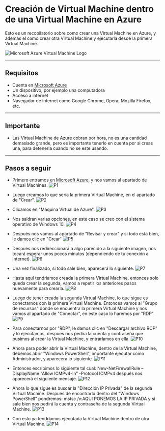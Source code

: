 # Creación de Virtual Machine dentro de una Virtual Machine en Azure

Esto es un recopilatorio sobre como crear una Virtual Machine en Azure, y además el como crear otra Virtual Machine y ejecutarla desde la primera Virtual Machine.

![Microsoft Azure Virtual Machine Logo](https://github.com/DagonNR/VM-dentro-de-una-VM/blob/main/imagenes/Azure-VM-Logo.png)

---

## Requisitos
- Cuenta en [Microsoft Azure](https://portal.azure.com)
- Un dispositivo, por ejemplo una computadora
- Acceso a internet
- Navegador de internet como Google Chrome, Opera, Mozilla Firefox, etc.

---

## Importante
- Las Virtual Machine de Azure cobran por hora, no es una cantidad demasiado grande, pero es importante tenerlo en cuenta por si creas una, para detenerla cuando no se este usando.

---

## Pasos a seguir

- Primero entramos en [Microsoft Azure](https://portal.azure.com), y nos vamos al apartado de Virtual Machines.
![P1](https://github.com/DagonNR/VM-dentro-de-una-VM/blob/main/imagenes/P1.png)

- Luego creamos lo que sería la primera Virtual Machine, en el apartado de "Crear".
![P2](https://github.com/DagonNR/VM-dentro-de-una-VM/blob/main/imagenes/P2.png)

- Clicamos en "Máquina Virtual de Azure".
![P3](https://github.com/DagonNR/VM-dentro-de-una-VM/blob/main/imagenes/P3.png)

- Nos saldran varias opciones, en este caso se creo con el sistema operativo de Windows 10.
![P4](https://github.com/DagonNR/VM-dentro-de-una-VM/blob/main/imagenes/P4.png)

- Después nos vamos al apartado de "Revisar y crear" y si todo esta bien, le damos clic en "Crear"
![P5](https://github.com/DagonNR/VM-dentro-de-una-VM/blob/main/imagenes/P5.png)

- Después nos redireccionará a algo parecido a la siguiente imagen, nos tocará esperar unos pocos minutos (dependiendo de tu conexión a internet).
![P6](https://github.com/DagonNR/VM-dentro-de-una-VM/blob/main/imagenes/P6.png)

- Una vez finalizado, si todo sale bien, aparecerá lo siguiente.
![P7](https://github.com/DagonNR/VM-dentro-de-una-VM/blob/main/imagenes/P7.png)

- Hasta aquí tendríamos creada la primera Virtual Machine, entonces solo queda crear la segunda, vamos a repetir los anteriores pasos nuevamente para crearla.
![P8](https://github.com/DagonNR/VM-dentro-de-una-VM/blob/main/imagenes/P8.png)

- Luego de tener creada la segunda Virtual Machine, lo que sigue es conectarnos con la primera Virtual Machine. Entonces vamos al "Grupo de recursos" donde se encuentra la primera Virtual Machine y nos vamos al apartado de "Conectar", en este caso lo haremos por "RDP".
![P9](https://github.com/DagonNR/VM-dentro-de-una-VM/blob/main/imagenes/P9.png)

- Para conectarnos por "RDP", le damos clic en "Descargar archivo RCP" y lo ejecutamos, despues nos pedira la cuenta y contraseña que pusimos al crear la Virtual Machine, y entraríamos en ella.
![P10](https://github.com/DagonNR/VM-dentro-de-una-VM/blob/main/imagenes/P10.png)

- Ahora para poder abrir la Virtual Machine, dentro de la Virtual Machine, debemos abrir "Windows PowerShell", importante ejecutar como Administrador, y aparecera lo siguiente.
![P11](https://github.com/DagonNR/VM-dentro-de-una-VM/blob/main/imagenes/P11.png)

- Entonces escribimos lo siguiente tal cual: New-NetFirewallRule –DisplayName “Allow ICMPv4-In” -Protocol ICMPv4 después nos aparecerá el siguiente mensaje.
![P12](https://github.com/DagonNR/VM-dentro-de-una-VM/blob/main/imagenes/P12.png)

- Ahora lo que sigue es buscar la "Dirección IP Privada" de la segunda Virtual Machine. Después de encontrarlo dentro del "Windows PowerShell" pondremos: mstsc /v:AQUI PONEMOS LA IP PRIVADA y si sale bien nos pedirá la cuenta y contraseña de la segunda Virtual Machine.
![P13](https://github.com/DagonNR/VM-dentro-de-una-VM/blob/main/imagenes/P13.png)

- Con esto ya tendríamos ejecutada la Virtual Machine dentro de otra Virtual Machine.
![P14](https://github.com/DagonNR/VM-dentro-de-una-VM/blob/main/imagenes/P14.png)
